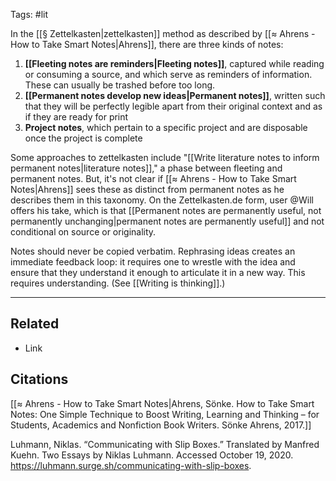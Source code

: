 Tags: #lit 

In the [[§ Zettelkasten|zettelkasten]] method as described by [[≈ Ahrens - How to Take Smart Notes|Ahrens]], there are three kinds of notes: 

1) **[[Fleeting notes are reminders|Fleeting notes]]**, captured while reading or consuming a source, and which serve as reminders of information. These can usually be trashed before too long.
2) **[[Permanent notes develop new ideas|Permanent notes]]**, written such that they will be perfectly legible apart from their original context and as if they are ready for print
3) **Project notes**, which pertain to a specific project and are disposable once the project is complete

Some approaches to zettelkasten include "[[Write literature notes to inform permanent notes|literature notes]]," a phase between fleeting and permanent notes. But, it's not clear if [[≈ Ahrens - How to Take Smart Notes|Ahrens]] sees these as distinct from permanent notes as he describes them in this taxonomy. On the Zettelkasten.de form, user @Will offers his take, which is that [[Permanent notes are permanently useful, not permanently unchanging|permanent notes are permanently useful]] and not conditional on source or originality. 

Notes should never be copied verbatim. Rephrasing ideas creates an immediate feedback loop: it requires one to wrestle with the idea and ensure that they understand it enough to articulate it in a new way. This requires understanding. (See [[Writing is thinking]].)

---
## Related
- Link

## Citations
[[≈ Ahrens - How to Take Smart Notes|Ahrens, Sönke. How to Take Smart Notes: One Simple Technique to Boost Writing, Learning and Thinking – for Students, Academics and Nonfiction Book Writers. Sönke Ahrens, 2017.]]

Luhmann, Niklas. “Communicating with Slip Boxes.” Translated by Manfred Kuehn. Two Essays by Niklas Luhmann. Accessed October 19, 2020. https://luhmann.surge.sh/communicating-with-slip-boxes.
